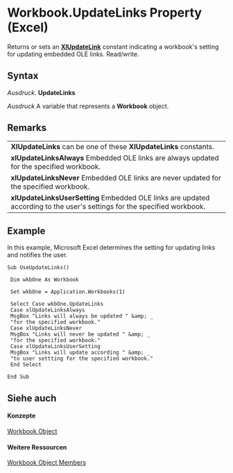 
# Workbook.UpdateLinks Property (Excel)

Returns or sets an  **[XlUpdateLink](8ddd9876-7c24-09dd-5b89-33804adc2097.md)** constant indicating a workbook's setting for updating embedded OLE links. Read/write.


## Syntax

 _Ausdruck_. **UpdateLinks**

 _Ausdruck_ A variable that represents a **Workbook** object.


## Remarks




||
|:-----|
|**XlUpdateLinks** can be one of these **XlUpdateLinks** constants.|
|**xlUpdateLinksAlways** Embedded OLE links are always updated for the specified workbook.|
|**xlUpdateLinksNever** Embedded OLE links are never updated for the specified workbook.|
|**xlUpdateLinksUserSetting** Embedded OLE links are updated according to the user's settings for the specified workbook.|

## Example

In this example, Microsoft Excel determines the setting for updating links and notifies the user.


```
Sub UseUpdateLinks() 
 
 Dim wkbOne As Workbook 
 
 Set wkbOne = Application.Workbooks(1) 
 
 Select Case wkbOne.UpdateLinks 
 Case xlUpdateLinksAlways 
 MsgBox "Links will always be updated " &amp; _ 
 "for the specified workbook." 
 Case xlUpdateLinksNever 
 MsgBox "Links will never be updated " &amp; _ 
 "for the specified workbook." 
 Case xlUpdateLinksUserSetting 
 MsgBox "Links will update according " &amp; _ 
 "to user settting for the specified workbook." 
 End Select 
 
End Sub
```


## Siehe auch


#### Konzepte


[Workbook Object](8c00aa60-c974-eed3-0812-3c9625eb0d4c.md)
#### Weitere Ressourcen


[Workbook Object Members](http://msdn.microsoft.com/library/dce102a3-25de-3ff4-2ce5-bc56e08baca7%28Office.15%29.aspx)
